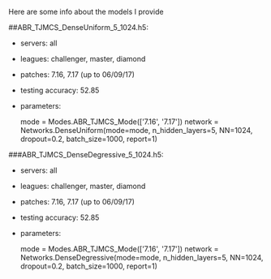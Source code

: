 Here are some info about the models I provide

##ABR_TJMCS_DenseUniform_5_1024.h5: 
- servers: all
- leagues: challenger, master, diamond
- patches: 7.16, 7.17 (up to 06/09/17)
- testing accuracy: 52.85
- parameters:


    mode = Modes.ABR_TJMCS_Mode(['7.16', '7.17'])
    network = Networks.DenseUniform(mode=mode, n_hidden_layers=5, NN=1024, dropout=0.2, batch_size=1000, report=1)


###ABR_TJMCS_DenseDegressive_5_1024.h5: 
- servers: all
- leagues: challenger, master, diamond
- patches: 7.16, 7.17 (up to 06/09/17)
- testing accuracy: 52.85
- parameters:


    mode = Modes.ABR_TJMCS_Mode(['7.16', '7.17'])
    network = Networks.DenseDegressive(mode=mode, n_hidden_layers=5, NN=1024, dropout=0.2, batch_size=1000, report=1)
